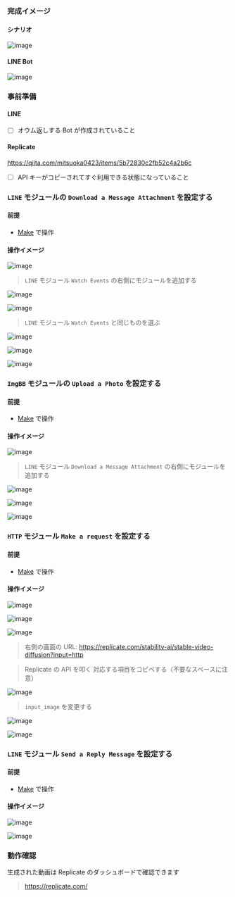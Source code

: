 ### 完成イメージ

#### シナリオ

![image](https://i.imgur.com/3iuDfZ5.png)

#### LINE Bot

![image](https://i.imgur.com/liwV55h.jpg)


### 事前準備

#### LINE

- [ ] オウム返しする Bot が作成されていること

#### Replicate

https://qiita.com/mitsuoka0423/items/5b72830c2fb52c4a2b6c

- [ ] API キーがコピーされてすぐ利用できる状態になっていること


### `LINE` モジュールの `Download a Message Attachment` を設定する

#### 前提

- [Make](https://www.Make.com/en/login) で操作

#### 操作イメージ

![image](https://i.imgur.com/Pl7oW1s.png)

> `LINE` モジュール `Watch Events` の右側にモジュールを追加する

![image](https://i.imgur.com/z25rUBS.png)

![image](https://i.imgur.com/SkNAiLL.png)

> `LINE` モジュール `Watch Events` と同じものを選ぶ

![image](https://i.imgur.com/CB8D44s.png)

![image](https://i.imgur.com/eagYSIF.png)

![image](https://i.imgur.com/iiQ0Tsa.png)


### `ImgBB` モジュールの `Upload a Photo` を設定する

#### 前提

- [Make](https://www.Make.com/en/login) で操作

#### 操作イメージ

![image](https://i.imgur.com/FAmVPem.png)

> `LINE` モジュール `Download a Message Attachment` の右側にモジュールを追加する

![image](https://i.imgur.com/vxy4t8Q.png)

![image](https://i.imgur.com/TflPhR8.png)

![image](https://i.imgur.com/OStHOx6.png)


### `HTTP` モジュール `Make a request` を設定する

#### 前提

- [Make](https://www.Make.com/en/login) で操作

#### 操作イメージ

![image](https://i.imgur.com/cNjLIgj.png)

![image](https://i.imgur.com/Ug1zsOJ.png)

![image](https://i.imgur.com/pht4udg.png)

> 右側の画面の URL: https://replicate.com/stability-ai/stable-video-diffusion?input=http

> Replicate の API を叩く
> 対応する項目をコピペする（不要なスペースに注意）

![image](https://i.imgur.com/R7XPfkg.png)

> `input_image` を変更する

![image](https://i.imgur.com/NyXeotR.png)

![image](https://i.imgur.com/3iuDfZ5.png)


### `LINE` モジュール `Send a Reply Message` を設定する

#### 前提

- [Make](https://www.Make.com/en/login) で操作

#### 操作イメージ

![image](https://i.imgur.com/NszMCCc.png)

![image](https://i.imgur.com/3iuDfZ5.png)


### 動作確認

生成された動画は Replicate のダッシュボードで確認できます

> https://replicate.com/
